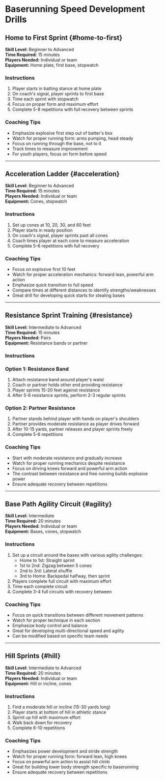 # Baserunning Speed Development Drills

## Home to First Sprint {#home-to-first}

**Skill Level:** Beginner to Advanced  
**Time Required:** 15 minutes  
**Players Needed:** Individual or team  
**Equipment:** Home plate, first base, stopwatch

### Instructions

1. Player starts in batting stance at home plate
2. On coach's signal, player sprints to first base
3. Time each sprint with stopwatch
4. Focus on proper form and maximum effort
5. Complete 5-8 repetitions with full recovery between sprints

### Coaching Tips

- Emphasize explosive first step out of batter's box
- Watch for proper running form: arms pumping, head steady
- Focus on running through the base, not to it
- Track times to measure improvement
- For youth players, focus on form before speed

---

## Acceleration Ladder {#acceleration}

**Skill Level:** Beginner to Advanced  
**Time Required:** 15 minutes  
**Players Needed:** Individual or team  
**Equipment:** Cones, stopwatch

### Instructions

1. Set up cones at 10, 20, 30, and 60 feet
2. Player starts in ready position
3. On coach's signal, player sprints past all cones
4. Coach times player at each cone to measure acceleration
5. Complete 5-6 repetitions with full recovery

### Coaching Tips

- Focus on explosive first 10 feet
- Watch for proper acceleration mechanics: forward lean, powerful arm action
- Emphasize quick transition to full speed
- Compare times at different distances to identify strengths/weaknesses
- Great drill for developing quick starts for stealing bases

---

## Resistance Sprint Training {#resistance}

**Skill Level:** Intermediate to Advanced  
**Time Required:** 15 minutes  
**Players Needed:** Pairs  
**Equipment:** Resistance bands or partner

### Instructions

### Option 1: Resistance Band
1. Attach resistance band around player's waist
2. Coach or partner holds other end providing resistance
3. Player sprints 15-20 feet against resistance
4. After 5-6 resistance sprints, perform 2-3 regular sprints

### Option 2: Partner Resistance
1. Partner stands behind player with hands on player's shoulders
2. Partner provides moderate resistance as player drives forward
3. After 10-15 yards, partner releases and player sprints freely
4. Complete 5-6 repetitions

### Coaching Tips

- Start with moderate resistance and gradually increase
- Watch for proper running mechanics despite resistance
- Focus on driving knees forward and powerful arm action
- The contrast between resistance and free running builds explosive power
- Ensure adequate recovery between repetitions

---

## Base Path Agility Circuit {#agility}

**Skill Level:** Intermediate  
**Time Required:** 20 minutes  
**Players Needed:** Individual or team  
**Equipment:** Bases, cones, stopwatch

### Instructions

1. Set up a circuit around the bases with various agility challenges:
   - Home to 1st: Straight sprint
   - 1st to 2nd: Zigzag between 5 cones
   - 2nd to 3rd: Lateral shuffle
   - 3rd to Home: Backpedal halfway, then sprint
2. Players complete full circuit with maximum effort
3. Time each complete circuit
4. Complete 3-4 full circuits with recovery between

### Coaching Tips

- Focus on quick transitions between different movement patterns
- Watch for proper technique in each section
- Emphasize body control and balance
- Great for developing multi-directional speed and agility
- Can be modified based on specific team needs

---

## Hill Sprints {#hill}

**Skill Level:** Intermediate to Advanced  
**Time Required:** 20 minutes  
**Players Needed:** Individual or team  
**Equipment:** Hill or incline, cones

### Instructions

1. Find a moderate hill or incline (15-30 yards long)
2. Player starts at bottom of hill in athletic stance
3. Sprint up hill with maximum effort
4. Walk back down for recovery
5. Complete 6-10 repetitions

### Coaching Tips

- Emphasizes power development and stride strength
- Watch for proper running form: forward lean, high knees
- Focus on powerful arm action to assist hill climb
- Great for building lower body strength specific to baserunning
- Ensure adequate recovery between repetitions
